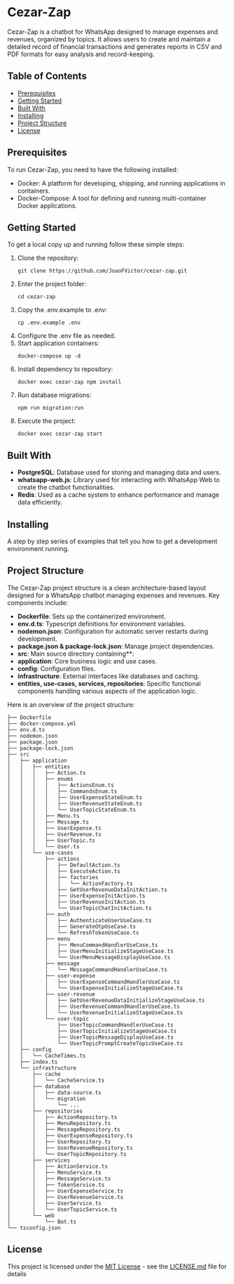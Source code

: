 # Cezar-Zap

Cezar-Zap is a chatbot for WhatsApp designed to manage expenses and revenues, organized by topics. It allows users to create and maintain a detailed record of financial transactions and generates reports in CSV and PDF formats for easy analysis and record-keeping.

## Table of Contents

- [Prerequisites](#prerequisites)
- [Getting Started](#getting-started)
- [Built With](#built-with)
- [Installing](#installing)
- [Project Structure](#project-structure)
- [License](#license)

## Prerequisites

To run Cezar-Zap, you need to have the following installed:

- Docker: A platform for developing, shipping, and running applications in containers.
- Docker-Compose: A tool for defining and running multi-container Docker applications.

## Getting Started

To get a local copy up and running follow these simple steps:

1. Clone the repository:
   ```
   git clone https://github.com/JoaoFVictor/cezar-zap.git
   ```
2. Enter the project folder:
   ```
   cd cezar-zap
   ```
3. Copy the .env.example to .env:
   ```
   cp .env.example .env
   ```
4. Configure the .env file as needed.
5. Start application containers:
   ```
   docker-compose up -d
   ```
6. Install dependency to repository:
   ```
   docker exec cezar-zap npm install
   ```
7. Run database migrations:
   ```
   npm run migration:run
   ```
8. Execute the project:
   ```
   docker exec cezar-zap start
   ```

## Built With

- **PostgreSQL**: Database used for storing and managing data and users.
- **whatsapp-web.js**: Library used for interacting with WhatsApp Web to create the chatbot functionalities.
- **Redis**: Used as a cache system to enhance performance and manage data efficiently.

## Installing

A step by step series of examples that tell you how to get a development environment running.

## Project Structure

The Cezar-Zap project structure is a clean architecture-based layout designed for a WhatsApp chatbot managing expenses and revenues. Key components include:
- **Dockerfile**: Sets up the containerized environment.
- **env.d.ts**: Typescript definitions for environment variables.
- **nodemon.json**: Configuration for automatic server restarts during development.
- **package.json & package-lock.json**: Manage project dependencies.
- **src**: Main source directory containing**:
- **application**: Core business logic and use cases.
- **config**: Configuration files.
- **infrastructure**: External interfaces like databases and caching.
- **entities, use-cases, services, repositories**: Specific functional components handling various aspects of the application logic.

Here is an overview of the project structure:

```
├── Dockerfile
├── docker-compose.yml
├── env.d.ts
├── nodemon.json
├── package.json
├── package-lock.json
├── src
│   ├── application
│   │   ├── entities
│   │   │   ├── Action.ts
│   │   │   ├── enums
│   │   │   │   ├── ActionsEnum.ts
│   │   │   │   ├── CommandsEnum.ts
│   │   │   │   ├── UserExpenseStateEnum.ts
│   │   │   │   ├── UserRevenueStateEnum.ts
│   │   │   │   └── UserTopicStateEnum.ts
│   │   │   ├── Menu.ts
│   │   │   ├── Message.ts
│   │   │   ├── UserExpense.ts
│   │   │   ├── UserRevenue.ts
│   │   │   ├── UserTopic.ts
│   │   │   └── User.ts
│   │   └── use-cases
│   │       ├── actions
│   │       │   ├── DefaultAction.ts
│   │       │   ├── ExecuteAction.ts
│   │       │   ├── factories
│   │       │   │   └── ActionFactory.ts
│   │       │   ├── GetUserRevenueDataInitAction.ts
│   │       │   ├── UserExpenseInitAction.ts
│   │       │   ├── UserRevenueInitAction.ts
│   │       │   └── UserTopicChatInitAction.ts
│   │       ├── auth
│   │       │   ├── AuthenticateUserUseCase.ts
│   │       │   ├── GenerateOtpUseCase.ts
│   │       │   └── RefreshTokenUseCase.ts
│   │       ├── menu
│   │       │   ├── MenuCommandHandlerUseCase.ts
│   │       │   ├── UserMenuInitializeStageUseCase.ts
│   │       │   └── UserMenuMessageDisplayUseCase.ts
│   │       ├── message
│   │       │   └── MessageCommandHandlerUseCase.ts
│   │       ├── user-expense
│   │       │   ├── UserExpenseCommandHandlerUseCase.ts
│   │       │   └── UserExpenseInitializeStageUseCase.ts
│   │       ├── user-revenue
│   │       │   ├── GetUserRevenueDataInitializeStageUseCase.ts
│   │       │   ├── UserRevenueCommandHandlerUseCase.ts
│   │       │   └── UserRevenueInitializeStageUseCase.ts
│   │       └── user-topic
│   │           ├── UserTopicCommandHandlerUseCase.ts
│   │           ├── UserTopicInitializeStageUseCase.ts
│   │           ├── UserTopicMessageDisplayUseCase.ts
│   │           └── UserTopicPromptCreateTopicUseCase.ts
│   ├── config
│   │   └── CacheTimes.ts
│   ├── index.ts
│   └── infrastructure
│       ├── cache
│       │   └── CacheService.ts
│       ├── database
│       │   ├── data-source.ts
│       │   └── migration
│       │       └── ...
│       ├── repositories
│       │   ├── ActionRepository.ts
│       │   ├── MenuRepository.ts
│       │   ├── MessageRepository.ts
│       │   ├── UserExpenseRepository.ts
│       │   ├── UserRepository.ts
│       │   ├── UserRevenueRepository.ts
│       │   └── UserTopicRepository.ts
│       ├── services
│       │   ├── ActionService.ts
│       │   ├── MenuService.ts
│       │   ├── MessageService.ts
│       │   ├── TokenService.ts
│       │   ├── UserExpenseService.ts
│       │   ├── UserRevenueService.ts
│       │   ├── UserService.ts
│       │   └── UserTopicService.ts
│       └── web
│           └── Bot.ts
└── tsconfig.json
```

## License

This project is licensed under the [MIT License](https://opensource.org/licenses/MIT) - see the [LICENSE.md](LICENSE.md) file for details
